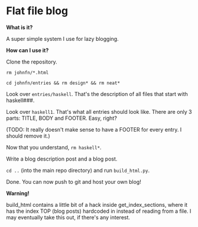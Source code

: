 Flat file blog
===================

**What is it?**

A super simple system I use for lazy blogging. 

**How can I use it?**

Clone the repository.

`rm johnfn/*.html`

`cd johnfn/entries && rm design* && rm neat*`

Look over `entries/haskell`. That's the description of all files that start with haskell###. 

Look over `haskell1`. That's what all entries should look like. There are only 3 parts: TITLE, BODY and FOOTER. Easy, right?

(TODO: It really doesn't make sense to have a FOOTER for every entry. I should remove it.)

Now that you understand, `rm haskell*`.

Write a blog description post and a blog post.

`cd ..` (into the main repo directory) and run `build_html.py`.

Done. You can now push to git and host your own blog!

**Warning!**

build\_html contains a little bit of a hack inside get\_index\_sections, where it has the index TOP (blog posts) hardcoded in instead of reading from a file. I may eventually take this out, if there's any interest. 
